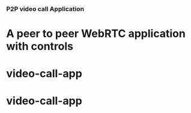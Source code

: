###  P2P video call Application


# A peer to peer WebRTC application with controls


# video-call-app
# video-call-app
